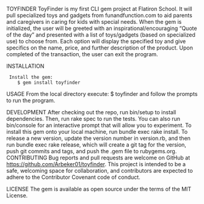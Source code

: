 TOYFINDER
	ToyFinder is my first CLI gem project at Flatiron School. It will pull specialized toys and gadgets from funandfunction.com to aid parents and caregivers in caring for kids with special needs. When the gem is initialized, the user will be greeted with an inspirational/encouraging “Quote of the day” and presented with a list of toys/gadgets (based on specialized use) to choose from. Each option will display the specified toy and give specifics on the name, price, and further description of the product. Upon completed of the transaction, the user can exit the program.

INSTALLATION

     Install the gem:
        $ gem install toyfinder

USAGE
     From the local directory execute:
        $ toyfinder
     and follow the prompts to run the program.

DEVELOPMENT
	After checking out the repo, run bin/setup to install dependencies. Then, run rake spec to run the tests. You can also run bin/console for an interactive prompt that will allow you to experiment.
	To install this gem onto your local machine, run bundle exec rake install. To release a new version, update the version number in version.rb, and then run bundle exec rake release, which will create a git tag for the version, push git commits and tags, and push the .gem file to rubygems.org.
CONTRIBUTING
	Bug reports and pull requests are welcome on GitHub at https://github.com/Arbeker01/toyfinder. This project is intended to be a safe, welcoming space for collaboration, and contributors are expected to adhere to the Contributor Covenant code of conduct.

LICENSE
The gem is available as open source under the terms of the MIT License.
